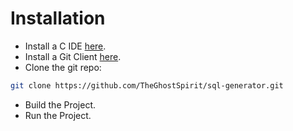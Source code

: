 # Installation
- Install a C IDE [here](http://www.codeblocks.org/downloads/26).
- Install a Git Client [here](https://git-scm.com/).
- Clone the git repo:
```bash
git clone https://github.com/TheGhostSpirit/sql-generator.git
```
- Build the Project.
- Run the Project.
